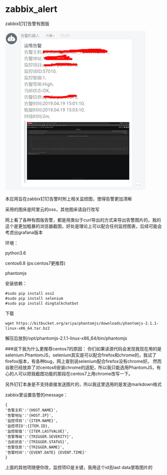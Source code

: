 # zabbix_alert
zabbix钉钉告警有图版

![Aaron Swartz](https://github.com/ChampagneCui/zabbix_alert/blob/master/warning.png)

本应用旨在zabbix钉钉告警时附上相关监控图，使得告警更加清晰

采用的图床是阿里云的oss，其他图床请自行改写

网上看了各种有图版告警，都是用类似于curl导出的方式来导出告警图片的，我的这个是更加粗暴的浏览器截图，好处是理论上可以配合任何监控图表，后续可能会考虑出grafana版本


环境：

python3.6 

centos6.8 (ps:centos7更推荐)

phantomjs

安装依赖：
```
#sudo pip install oss2
#sudo pip install selenium
#sudo pip install dingtalkchatbot
```
下载
```
wget https://bitbucket.org/ariya/phantomjs/downloads/phantomjs-2.1.1-linux-x86_64.tar.bz2
```
解压后放到/opt/phantomjs-2.1.1-linux-x86_64/bin/phantomjs

###说下我为什么更推荐centos7的原因：
你们如果读源代码会发现我现在用的是selenium.PhantomJS，selenium其实是可以配合firefox和chrome的，我试了firefox版本，有各种bug，网上查到说selenium配合firefox没有chrome好。
然而谷歌已经放弃了对centos6安装chrome的适配，所以我只能选用PhantomJS，有心的人可以把我截图功能的那段在centos7上用chrome改写一下。

另外钉钉本身是不支持直接发送图片的，所以我这里选用的是发送markdown格式

zabbix里设置告警的message：
```
{
'告警主机':'{HOST.NAME}',
'告警地址':'{HOST.IP}',
'监控项目':'{ITEM.NAME}',
'监控项ID':{ITEM.ID},
'监控取值':'{ITEM.LASTVALUE}',
'告警等级':'{TRIGGER.SEVERITY}',
'当前状态':'{TRIGGER.STATUS}',
'告警信息':'{TRIGGER.NAME}',
'告警时间':'{EVENT.DATE} {EVENT.TIME}'
}
```
上面的其他项随便你改，监控项ID是关键，我用这个id去last data里取图片的
